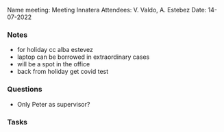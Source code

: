 Name meeting: Meeting Innatera
Attendees: V. Valdo, A. Estebez
Date: 14-07-2022 

### Notes

- for holiday cc alba estevez
- laptop can be borrowed in extraordinary cases
- will be a spot in the office 
- back from holiday get covid test

### Questions
- Only Peter as supervisor?

### Tasks 